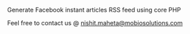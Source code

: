 Generate Facebook instant articles RSS feed using core PHP

Feel free to contact us @ <a href="mailto:nishit.maheta@mobiosolutions.com">nishit.maheta@mobiosolutions.com</a>
